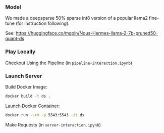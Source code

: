 ### Model
We made a deepsparse 50% sparse int8 version of a popular llama2 fine-tune (for instruction following).

See: https://huggingface.co/mgoin/Nous-Hermes-llama-2-7b-pruned50-quant-ds

### Play Locally

Checkout Using the Pipeline (in `pipeline-interaction.ipynb`)

### Launch Server

Build Docker Image:

```bash
docker build -t ds .
```

Launch Docker Container:

```bash
docker run --rm -p 5543:5543 -it ds
```

Make Requests (in `server-interaction.ipynb`)
